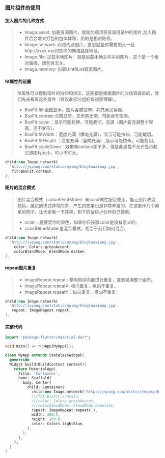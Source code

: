 ### 图片组件的使用
#### 加入图片的几种方式
> - Image.asset: 加载资源图片，就是加载项目资源目录中的图片,加入图片后会增大打包的包体体积，用的是相对路径。
> - Image.network: 网络资源图片，意思就是你需要加入一段http://xxxx.xxx的这样的网络路径地址。
> - Image.file: 加载本地图片，就是加载本地文件中的图片，这个是一个绝对路径，跟包体无关。
> - Image.memory: 加载Uint8List资源图片。

#### fit属性的设置
> fit属性可以控制图片的拉伸和挤压，这些都是根据图片的父级容器来的，我们先来看看这些属性（建议此部分组好看视频理解）。
> - BoxFit.fill:全图显示，图片会被拉伸，并充满父容器。
> - BoxFit.contain:全图显示，显示原比例，可能会有空隙。
> - BoxFit.cover：显示可能拉伸，可能裁切，充满（图片要充满整个容器，还不变形）。
> - BoxFit.fitWidth：宽度充满（横向充满），显示可能拉伸，可能裁切。
> - BoxFit.fitHeight ：高度充满（竖向充满）,显示可能拉伸，可能裁切。
> - BoxFit.scaleDown：效果和contain差不多，但是此属性不允许显示超过源图片大小，可小不可大。

```dart
child:new Image.network(
  'http://jspang.com/static/myimg/blogtouxiang.jpg',
   fit:BoxFit.contain,
),
```

#### 图片的混合模式
> 图片混合模式（colorBlendMode）和color属性配合使用，能让图片改变颜色，里边的模式非常的多，产生的效果也是非常丰富的。在这里作几个简单的例子，让大家看一下效果，剩下的留给小伙伴自己探索。
> - color：是要混合的颜色，如果你只设置color是没有意义的。
> - colorBlendMode:是混合模式，相当于我们如何混合。

```dart
child:new Image.network(
  'http://jspang.com/static/myimg/blogtouxiang.jpg',
    color: Colors.greenAccent,
    colorBlendMode: BlendMode.darken,
),
```

#### repeat图片重复
> - ImageRepeat.repeat : 横向和纵向都进行重复，直到铺满整个画布。
> - ImageRepeat.repeatX: 横向重复，纵向不重复。
> - ImageRepeat.repeatY：纵向重复，横向不重复。

```dart
child:new Image.network(
  'http://jspang.com/static/myimg/blogtouxiang.jpg',
   repeat: ImageRepeat.repeat,
),
```

#### 完整代码

```dart
import "package:flutter/material.dart";

void main() => runApp(MyApp());

class MyApp extends StatelessWidget{
  @override
  Widget build(BuildContext context){
    return MaterialApp(
      title: 'Container',
      home: Scaffold(
        body: Center(
          child: Container(
            child:new Image.network('http://jspang.com/static//myimg/blogtouxiang.jpg',
            ///fit:BoxFit.contain,
            ///color: Colors.greenAccent,
            ///colorBlendMode: BlendMode.modulate,
            repeat: ImageRepeat.repeatY,),
            width: 300.0,
            height: 200.0,
            color: Colors.lightBlue,
          ),
        ),
      ),
    );
  }
}
```